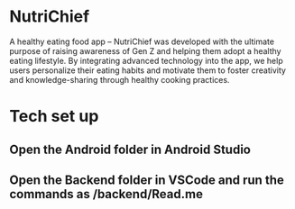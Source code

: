 # NutriChief

A healthy eating food app – NutriChief was developed with the ultimate purpose of raising awareness of Gen Z and helping them adopt a healthy eating lifestyle. By integrating advanced technology into the app, we help users personalize their eating habits and motivate them to foster creativity and knowledge-sharing through healthy cooking practices. 

# Tech set up 
## Open the Android folder in Android Studio 
## Open the Backend folder in VSCode and run the commands as /backend/Read.me
